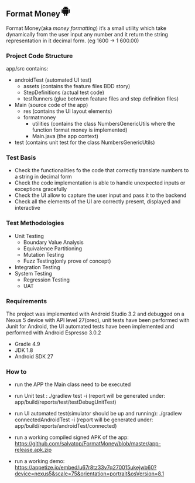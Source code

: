 ## Format Money![android APP](android-icon.jpg)

Format Money(aka *money formatting*) it’s a small utility which take dynamically from the user input any number and it return the string representation in it decimal form. (eg 1600 -> 1 600.00)

### Project Code Structure

 app/src contains:
  - androidTest (automated UI test)
    - assets (contains the feature files BDD story)
    - StepDefinitions (actual test code)
    - testRunners (glue between feature files and step definition files)
 - Main (source code of the app)
    - res (contains the UI layout elements)
    - formatmoney
      - utilities (contains the class NumbersGenericUtils where the function format money is implemented)
      - Main.java (the app context)
 - test (contains unit test for the class NumbersGenericUtils)
 
 ### Test Basis
 
- Check the functionalities fo the code that correctly translate numbers to a string in decimal form
- Check the code implementation is able to handle unexpected inputs or exceptions gracefully
- Check the UI allow to capture the user input and pass it to the backend
- Check all the elements of the UI are correctly present, displayed and interactive


 ### Test Methodologies
 - Unit Testing
    - Boundary Value Analysis
    - Equivalence Partitioning
    - Mutation Testing
    - Fuzz Testing(only prove of concept)
 - Integration Testing
 - System Testing
    - Regression Testing
    - UAT 
 
 
### Requirements
The project was implemented with Android Studio 3.2 and debugged on a Nexus 5 device with API level 27(oreo), unit tests have been performed with Junit for Android, the UI automated tests have been implemented and performed with Android Espresso 3.0.2

- Gradle 4.9
- JDK 1.8
- Android SDK 27

### How to

- run the APP the Main class need to be executed

- run Unit test : ./gradlew test -i
(report will be generated under: app/build/reports/test/testDebugUnitTest)

- run UI automated test(simulator should be up and running): ./gradlew connectedAndroidTest -i
(report will be generated under: app/build/reports/androidTest/connected)
- run a working compiled signed APK of the app: https://github.com/salvatop/FormatMoney/blob/master/app-release.apk.zip
- run a working demo: https://appetize.io/embed/u67r8tz33v7q270015ukejwb60?device=nexus5&scale=75&orientation=portrait&osVersion=8.1
 
 
